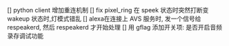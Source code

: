 [] python client 增加重连机制
[] fix pixel_ring 在 speek 状态时突然打断变 wakeup 状态时,灯模式错乱
[] alexa在连接上 AVS 服务时, 发一个信号给 respeakerd, 然后 respeakerd 才开始处理
[] 用 gflag 添加开关项: 是否开启音频录存调试功能